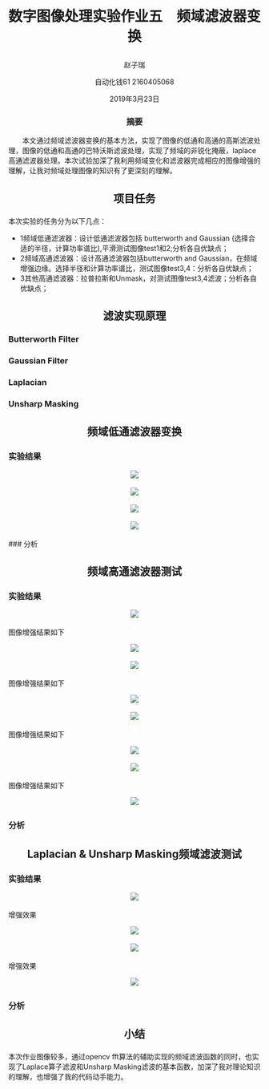 # <p align="center"> 数字图像处理实验作业五　频域滤波器变换 </p>

<p align="center"> 赵子瑞 </p>
<p align="center"> 自动化钱61  2160405068 </p>
<p align="center"> 2019年3月23日 </p>

### <p align="center"> 摘要 </p>
　　本文通过频域滤波器变换的基本方法，实现了图像的低通和高通的高斯滤波处理，图像的低通和高通的巴特沃斯滤波处理，实现了频域的非锐化掩蔽，laplace高通滤波器处理。本次试验加深了我利用频域变化和滤波器完成相应的图像增强的理解，让我对频域处理图像的知识有了更深刻的理解。
  
## <p align="center"> 项目任务 </p>

本次实验的任务分为以下几点：
* 1频域低通滤波器：设计低通滤波器包括 butterworth and Gaussian (选择合适的半径，计算功率谱比),平滑测试图像test1和2;分析各自优缺点；
* 2频域高通滤波器：设计高通滤波器包括butterworth and Gaussian，在频域增强边缘。选择半径和计算功率谱比，测试图像test3,4：分析各自优缺点；
* 3其他高通滤波器：拉普拉斯和Unmask，对测试图像test3,4滤波；分析各自优缺点；

## <p align="center"> 滤波实现原理 </p>

### Butterworth Filter
### Gaussian Filter
### Laplacian
### Unsharp Masking

## <p align="center">频域低通滤波器变换</p>
### 实验结果
<p align="center"> <img src="https://github.com/1989Ryan/hw5/blob/master/images/result1butterworthtest1.png?raw=true" />　</p>
<p align="center"> <img src="https://github.com/1989Ryan/hw5/blob/master/images/result1butterworthtest2.png?raw=true" />　</p>
<p align="center"> <img src="https://github.com/1989Ryan/hw5/blob/master/images/result1gaussiantest1.png?raw=true" />　</p>
<p align="center"> <img src="https://github.com/1989Ryan/hw5/blob/master/images/result1gaussiantest2.png?raw=true" />　</p>
### 分析

## <p align="center"> 频域高通滤波器测试 </p>

### 实验结果
<p align="center"> <img src="https://github.com/1989Ryan/hw5/blob/master/images/result2butterworthtest3.png?raw=true" />　</p>
图像增强结果如下
<p align="center"> <img src="https://github.com/1989Ryan/hw5/blob/master/images/result2butterworthtest3enhance.png?raw=true" />　</p>
<p align="center"> <img src="https://github.com/1989Ryan/hw5/blob/master/images/result2butterworthtest4.png?raw=true" />　</p>
图像增强结果如下
<p align="center"> <img src="https://github.com/1989Ryan/hw5/blob/master/images/result2butterworthtest4enhance.png?raw=true" />　</p>
<p align="center"> <img src="https://github.com/1989Ryan/hw5/blob/master/images/result2gaussiantest3.png?raw=true" />　</p>
图像增强结果如下
<p align="center"> <img src="https://github.com/1989Ryan/hw5/blob/master/images/result2gaussiantest3enhance.png?raw=true" />　</p>
<p align="center"> <img src="https://github.com/1989Ryan/hw5/blob/master/images/result2gaussiantest4.png?raw=true" />　</p>
图像增强结果如下
<p align="center"> <img src="https://github.com/1989Ryan/hw5/blob/master/images/result2gaussiantest4enhance.png?raw=true" />　</p>

### 分析

## <p align="center"> Laplacian & Unsharp Masking频域滤波测试 </p>

### 实验结果

<p align="center"> <img src="https://github.com/1989Ryan/hw5/blob/master/images/result3test3.png?raw=true" />　</p>

增强效果

<p align="center"> <img src="https://github.com/1989Ryan/hw5/blob/master/images/result3test3enhance.png?raw=true" />　</p>

<p align="center"> <img src="https://github.com/1989Ryan/hw5/blob/master/images/result3test4.png?raw=true" />　</p>

增强效果

<p align="center"> <img src="https://github.com/1989Ryan/hw5/blob/master/images/result3test4enhance.png?raw=true" />　</p>

### 分析

## <p align="center"> 小结 </p>

本次作业图像较多，通过opencv fft算法的辅助实现的频域滤波函数的同时，也实现了Laplace算子滤波和Unsharp Masking滤波的基本函数，加深了我对理论知识的理解，也增强了我的代码动手能力。
